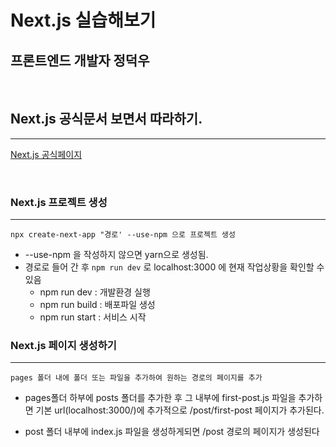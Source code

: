 # Next.js 실습해보기

## 프론트엔드 개발자 정덕우

<br>

## Next.js 공식문서 보면서 따라하기.

<hr>

[Next.js 공식페이지](https://nextjs.org/)

<br>

### Next.js 프로젝트 생성

<hr>

`npx create-next-app "경로' --use-npm 으로 프로젝트 생성`

- --use-npm 을 작성하지 않으면 yarn으로 생성됨.
- 경로로 들어 간 후 `npm run dev` 로 localhost:3000 에 현재 작업상황을 확인할 수 있음
  - npm run dev : 개발환경 실행
  - npm run build : 배포파일 생성
  - npm run start : 서비스 시작

### Next.js 페이지 생성하기

<hr>

`pages 폴더 내에 폴더 또는 파일을 추가하여 원하는 경로의 페이지를 추가`

- pages폴더 하부에 posts 폴더를 추가한 후 그 내부에 first-post.js 파일을 추가하면 기본 url(localhost:3000/)에 추가적으로 /post/first-post 페이지가 추가된다.

- post 폴더 내부에 index.js 파일을 생성하게되면 /post 경로의 페이지가 생성된다
